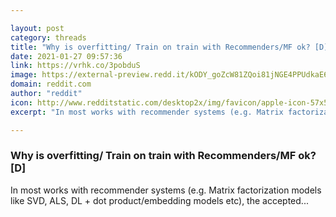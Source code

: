 ```yaml
---

layout: post
category: threads
title: "Why is overfitting/ Train on train with Recommenders/MF ok? [D]"
date: 2021-01-27 09:57:36
link: https://vrhk.co/3pobduS
image: https://external-preview.redd.it/kODY_goZcW81ZQoi81jNGE4PPUdkaE6GisFQT5VfmhE.jpg?width=1200&height=628.272251309&auto=webp&crop=1200:628.272251309,smart&s=86d9259ece9f4f30dd64762fac012b857dbd0a20
domain: reddit.com
author: "reddit"
icon: http://www.redditstatic.com/desktop2x/img/favicon/apple-icon-57x57.png
excerpt: "In most works with recommender systems (e.g. Matrix factorization models like SVD, ALS, DL + dot product/embedding models etc), the accepted..."

---
```


### Why is overfitting/ Train on train with Recommenders/MF ok? [D]

In most works with recommender systems (e.g. Matrix factorization models like SVD, ALS, DL + dot product/embedding models etc), the accepted...
